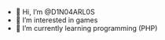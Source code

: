 - 👋 Hi, I’m @D1N04ARL0S
- 👀 I’m interested in games
- 🌱 I’m currently learning programming (PHP)

<!---
D1N04ARL0S/D1N04ARL0S is a ✨ special ✨ repository because its `README.md` (this file) appears on your GitHub profile.
You can click the Preview link to take a look at your changes.
--->
